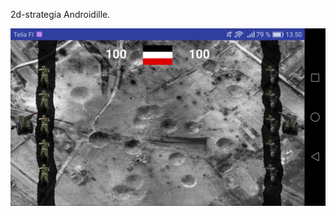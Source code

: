 2d-strategia Androidille.

![alt text](https://github.com/Etherkon/Strategy-2D/blob/master/ScreenshotWF.png)
